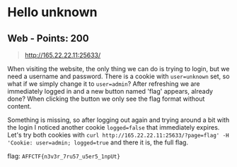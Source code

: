 # Hello unknown

## Web - Points: 200

> http://165.22.22.11:25633/
>

When visiting the website, the only thing we can do is trying to login, but we need a username and password. There is a cookie with `user=unknown` set, so what if we simply change it to `user=admin`? After refreshing we are immediately logged in and a new button named 'flag' appears, already done? When clicking the button we only see the flag format without content.

Something is missing, so after logging out again and trying around a bit with the login I noticed another cookie `logged=false` that immediately expires. Let's try both cookies with `curl http://165.22.22.11:25633/?page=flag' -H 'Cookie: user=admin; logged=true` and there it is, the full flag.

flag: `AFFCTF{n3v3r_7ru57_u5er5_1npUt}`